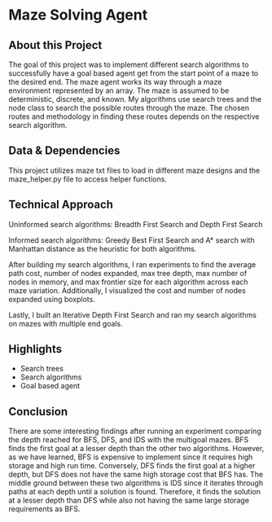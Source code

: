 # Maze Solving Agent

## About this Project

The goal of this project was to implement different search algorithms to successfully have a goal based agent get from the start point of a maze to the desired end. The maze agent works its way through a maze environment represented by an array. The maze is assumed to be deterministic, discrete, and known. My algorithms use search trees and the node class to search the possible routes through the maze. The chosen routes and methodology in finding these routes depends on the respective search algorithm.

## Data & Dependencies

This project utilizes maze txt files to load in different maze designs and the maze_helper.py file to access helper functions.

## Technical Approach

Uninformed search algorithms:
Breadth First Search and Depth First Search

Informed search algorithms: 
Greedy Best First Search and A* search with Manhattan distance as the heuristic for both algorithms.

After building my search algorithms, I ran experiments to find the average path cost, number of nodes expanded, max tree depth, max number of nodes in memory, and max frontier size for each algorithm across each maze variation. Additionally, I visualized the cost and number of nodes expanded using boxplots.

Lastly, I built an Iterative Depth First Search and ran my search algorithms on mazes with multiple end goals.

## Highlights
* Search trees
* Search algorithms
* Goal based agent

## Conclusion

There are some interesting findings after running an experiment comparing the depth reached for BFS, DFS, and IDS with the multigoal mazes. BFS finds the first goal at a lesser depth than the other two algorithms. However, as we have learned, BFS is expensive to implement since it requires high storage and high run time. Conversely, DFS finds the first goal at a higher depth, but DFS does not have the same high storage cost that BFS has. The middle ground between these two algorithms is IDS since it iterates through paths at each depth until a solution is found. Therefore, it finds the solution at a lesser depth than DFS while also not having the same large storage requirements as BFS.

